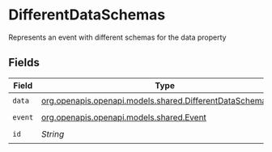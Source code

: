 # DifferentDataSchemas

Represents an event with different schemas for the data property


## Fields

| Field                                                                                                          | Type                                                                                                           | Required                                                                                                       | Description                                                                                                    |
| -------------------------------------------------------------------------------------------------------------- | -------------------------------------------------------------------------------------------------------------- | -------------------------------------------------------------------------------------------------------------- | -------------------------------------------------------------------------------------------------------------- |
| `data`                                                                                                         | [org.openapis.openapi.models.shared.DifferentDataSchemasData](../../models/shared/DifferentDataSchemasData.md) | :heavy_check_mark:                                                                                             | N/A                                                                                                            |
| `event`                                                                                                        | [org.openapis.openapi.models.shared.Event](../../models/shared/Event.md)                                       | :heavy_check_mark:                                                                                             | N/A                                                                                                            |
| `id`                                                                                                           | *String*                                                                                                       | :heavy_check_mark:                                                                                             | N/A                                                                                                            |